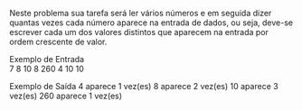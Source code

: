Neste problema sua tarefa será ler vários números e em seguida dizer quantas vezes cada número aparece na entrada de dados, ou seja, deve-se escrever cada um dos valores distintos que aparecem na entrada por ordem crescente de valor.


Exemplo de Entrada	
7
8
10
8
260
4
10
10

Exemplo de Saída
4 aparece 1 vez(es)
8 aparece 2 vez(es)
10 aparece 3 vez(es)
260 aparece 1 vez(es)